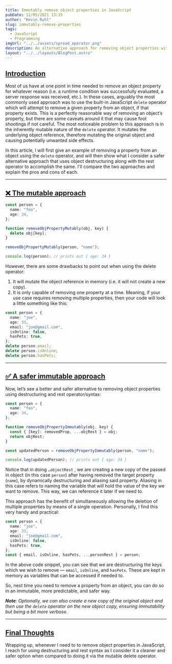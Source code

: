 ```yaml
---
title: Immutably remove object properties in JavaScript
pubDate: 12/05/2021 13:25
author: "Kevin Ruhl"
slug: immutably-remove-properties
tags:
  - JavaScript
  - Programming
imgUrl: "../../assets/spread_operator.png"
description: An alternative approach for removing object properties without the use of the delete operator.
layout: "../../layouts/BlogPost.astro"
---
```


## <a id="introduction" href="#introduction" class="markdown-heading">Introduction</a>

Most of us have at one point in time needed to remove an object property for whatever reason (i.e. a runtime condition was successfully evaluated, a server response was received, etc.). In these cases, arguably the most commonly used approach was to use the built-in JavaScript `delete` operator which will attempt to remove a given property from an object, if that property exists. This is a perfectly reasonable way of removing an object’s property, but there are some caveats around it that may cause foot shootings if not careful. The most noticeable problem to this approach is in the inherently mutable nature of the `delete` operator. It mutates the underlying object reference, therefore mutating the original object and causing potentially unwanted side effects.

In this article, I will first give an example of removing a property from an object using the `delete` operator, and will then show what I consider a safer alternative approach that uses object destructuring along with the rest operator to accomplish the same. I'll compare the two approaches and explain the pros and cons of each.

---

## <a id="the-mutable-approach" href="#the-mutable-approach" class="markdown-heading">❌ The mutable approach</a>

```typescript
const person = {
  name: "foo",
  age: 34,
};

function removeObjPropertyMutably(obj, key) {
  delete obj[key];
}

removeObjPropertyMutably(person, "name");

console.log(person); // prints out { age: 34 }
```

However, there are some drawbacks to point out when using the delete operator:

1. It will mutate the object reference in memory (i.e. it will not create a new copy).
2. It is only capable of removing one property at a time. Meaning, if your use case requires removing multiple properties, then your code will look a little something like this:

```typescript
const person = {
  name: "joe",
  age: 33,
  email: "joe@gmail.com",
  isOnline: false,
  hasPets: true,
};
delete person.email;
delete person.isOnline;
delete person.hasPets;
```

---

## <a id="a-safer-immutable-approach" href="#a-safer-immutable-approach" class="markdown-heading">✅ A safer immutable approach</a>

Now, let’s see a better and safer alternative to removing object properties using destructuring and rest operator/syntax:

```typescript
const person = {
  name: "foo",
  age: 34,
};

function removeObjPropertyImmutably(obj, key) {
  const { [key]: removedProp, ...objRest } = obj;
  return objRest;
}

const updatedPerson = removeObjPropertyImmutably(person, "name");

console.log(updatedPerson); // prints out { age: 34 }
```

Notice that in doing `…objectRest` , we are creating a new copy of the passed in object (in this case `person`) after having removed the target property (`name`), by dynamically destructuring and aliasing said property. Aliasing in this case refers to naming the variable that will hold the value of the key we want to remove. This way, we can reference it later if we need to.

This approach has the benefit of simultaneously allowing the deletion of multiple properties by means of a single operation. Personally, I find this very handy and practical:

```typescript
const person = {
  name: "joe",
  age: 33,
  email: "joe@gmail.com",
  isOnline: false,
  hasPets: true,
};
const { email, isOnline, hasPets, ...personRest } = person;
```

In the above code snippet, you can see that we are destructuring the keys which we wish to remove — `email`, `isOnline`, and `hasPets`. These are kept in memory as variables that can be accessed if needed to.

So, next time you need to remove a property from an object, you can do so in an immutable, more predictable, and safer way.

_**Note**: Optionally, we can also create a new copy of the original object and then use the `delete` operator on the new object copy, ensuring immutability but being a bit more verbose._

---

## <a id="final-thoughts" href="#final-thoughts" class="markdown-heading">Final Thoughts</a>

Wrapping up, whenever I need to to remove object properties in JavaScript, I reach for using destructuring and rest syntax as I consider it a cleaner and safer option when compared to doing it via the mutable delete operator.
